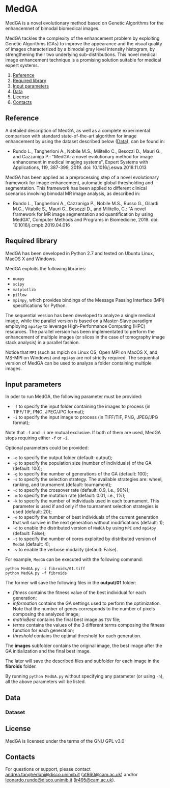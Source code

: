 # MedGA

MedGA is a novel evolutionary method based on Genetic Algorithms for the enhancemnet of bimodal biomedical images.

MedGA tackles the complexity of the enhancement problem by exploiting Genetic Algorithms (GAs) to improve the appearance and the visual quality of images characterized by a bimodal gray level intensity histogram, by strengthening their two underlying sub-distributions.
This novel medical image enhancement technique is a promising solution suitable for medical expert systems.

  1. [Reference](#ref) 
  2. [Required library](#lib) 
  3. [Input parameters](#inp)
  4. [Data](#data)
  5. [License](#lic)
  6. [Contacts](#cont)
  
## <a name="ref"></a>Reference ##

A detailed description of MedGA, as well as a complete experimental comparison with standard state-of-the-art algorithm for image enhancement by using the dataset described below ([Data](#data)), can be found in:

- Rundo L., Tangherloni A., Nobile M.S., Militello C., Besozzi D., Mauri G., and Cazzaniga P.: "MedGA: a novel evolutionary method for image enhancement in medical imaging systems", Expert Systems with Applications, 119, 387-399, 2019. doi: 10.1016/j.eswa.2018.11.013


MedGA has been applied as a preprocessing step of a novel evolutionary framework for image enhancement, automatic global thresholding and segmentation. This framework has been applied to different clinical scenarios involving bimodal MR image analysis, as described in:

- Rundo L., Tangherloni A., Cazzaniga P., Nobile M.S., Russo G., Gilardi M.C., Vitabile S., Mauri G., Besozzi D., and Militello, C.: "A novel framework for MR image segmentation and quantification by using MedGA", Computer Methods and Programs in Biomedicine, 2019. doi: 10.1016/j.cmpb.2019.04.016

## <a name="lib"></a>Required library ##

MedGA has been developed in Python 2.7 and tested on Ubuntu Linux, MacOS X and Windows.

MedGA exploits the following libraries:
- `numpy`
- `scipy`
- `matplotlib`
- `pillow`
- `mpi4py`, which provides bindings of the Message Passing Interface (MPI) specifications for Python.

The sequential version has been developed to analyze a single medical image, while the parallel version is based on a Master-Slave paradigm employing `mpi4py` to leverage High-Performance Computing (HPC) resources.
The parallel version has been implementated to perform the enhancement of multiple images (or slices in the case of tomography image stack analysis) in a parallel fashion.

Notice that `MPI` (such as mpich on Linux OS, Open MPI on MacOS X, and MS-MPI on Windows) and `mpi4py` are not strictly required. The sequential version of MedGA can be used to analyze a folder containing multiple images.

## <a name="inp"></a>Input parameters ##

In oder to run MedGA, the following parameter must be provided:

- `-f` to specify the input folder containing the images to process (in TIFF/TIF, PNG, JPEG/JPG format);
- `-i` to specify the input image to process (in TIFF/TIF, PNG, JPEG/JPG format);

Note that `-f` and `-i` are mutual exclusive. If both of them are used, MedGA stops requiring either `-f` or `-i`.
  
Optional parameters could be provided:

- `-o` to specify the output folder (default: output);
- `-p` to specify the population size (number of individuals) of the GA (default: 100);
- `-g` to specify the number of generations of the GA (default: 100);
- `-s` to specify the selection strategy. The available strategies are: wheel, ranking, and tournament (default: tournament);
- `-c` to specify the crossover rate (default: 0.9, i.e., 90%);
- `-m` to specify the mutation rate (default: 0.01, i.e.,  1%);
- `-k` to specify the number of individuals used in each tournament. This parameter is used if and only if the tournament selection strategies is used (default: 20);
- `-e` to specify the number of best individuals of the current generation that will survive in the next generation without modifications (default: 1);
- `-d` to enable the distributed version of `MedGA` by using `MPI` and `mpi4py` (default: False);
- `-t` to specify the number of cores exploited by distributed version of `MedGA` (default: 4);
- `-v` to enable the verbose modality (default: False).

For example, `MedGA` can be executed with the following command:

    python MedGA.py -i fibroids/01.tiff
    python MedGA.py -f fibroids

The former will save the following files in the **output/01** folder:
- _fitness_ contains the fitness value of the best individual for each generation;
- _information_ contains the GA settings used to perform the optimization. Note that the number of genes corresponds to the number of pixels composing the analyzed image;
- _matrixBest_ contains the final best image as `TSV` file;
- _terms_ contains the values of the 3 different terms composing the fitness function for each generation;
- _threshold_ contains the optimal threshold for each generation.

The **images** subfolder contains the original image, the best image after the GA initialization and the final best image.

The later will save the described files and subfolder for each image in the **fibroids** folder.

By running `python MedGA.py` without specifying any parameter (or using `-h`), all the above parameters will be listed.

## <a name="data"></a>Data ##

### Dataset ###

## <a name="lic"></a>License ##

MedGA is licensed under the terms of the GNU GPL v3.0

## <a name="cont"></a>Contacts ##

For questions or support, please contact <andrea.tangherloni@disco.unimib.it> (<at860@cam.ac.uk>)
and/or <leonardo.rundo@disco.unimib.it> (<lr495@cam.ac.uk>).
